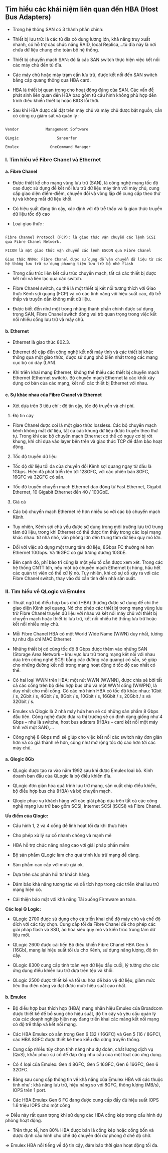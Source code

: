 ## Tìm hiểu các khái niệm liên quan đến HBA (Host Bus Adapters)

- Trong hệ thống SAN có 3 thành phần chính:

- Thiết bị lưu trữ: là các tủ đĩa có dung lương lớn, khả năng truy xuất nhanh, có hỗ trợ các chức năng RAID, local Replica,...tủ đĩa này là nơi chứa dữ liệu chung cho toàn bộ hệ thống.

- Thiết bị chuyển mạch SAN: đó là các SAN switch thực hiện việc kết nối các máy chủ đến tủ đĩa.

- Các máy chủ hoặc máy trạm cần lưu trữ, được kết nối đến SAN switch bằng cáp quang thông qua HBA card.

- HBA là thiết bị quan trọng cho hoạt động đúng của SAN. Các vấn đề phát sinh liên quan đến HBA bao gồm từ cấu hình không phù hợp đến trình điều khiển thiết bị hoặc BIOS lỗi thời.

- Sau khi HBA được cài đặt trên máy chủ và máy chủ được bật nguồn, cần có công cụ giám sát và quản lý :

```

Vendor            Management Software

QLogic                 Sansurfer

Emulex              OneCommand Manager
```

### I. Tìm hiểu về Fibre Chanel và Ethernet

#### a. Fibre Chanel

- Được thiết kế cho mạng vùng lưu trữ (SAN), là công nghệ mạng tốc độ cao được sử dụng để kết nối lưu trữ dữ liệu máy tính với máy chủ, cung cấp giao diện điểm-điểm, chuyển đổi và vòng lặp để cung cấp theo thứ tự và không mất dữ liệu khối.

- Có hiệu suất đáng tin cậy, xác định với độ trễ thấp và là giao thức truyền dữ liệu tốc độ cao

- Loại giao thức :
```

Fibre Channel Protocol (FCP): là giao thức vận chuyển các lệnh SCSI qua Fibre Chanel Network.

FICON là một giao thức vận chuyển các lệnh ESCON qua Fibre Chanel

Giao thức NVMe: Fibre Chanel được sử dụng để vận chuyển dữ liệu từ các hệ thống lưu trữ sử dụng phương tiện lưu trữ bộ nhớ flash

```

- Trong cấu trúc liên kết cấu trúc chuyển mạch, tất cả các thiết bị được kết nối và liên lạc qua các switch.

- Fibre Chanel switch, cụ thể là một thiết bị kết nối tương thích với Giao thức Kênh sợi quang (FCP) và có các tính năng với hiệu suất cao, độ trễ thấp và truyền dẫn không mất dữ liệu.

- Được biết đến như một trong những thành phần chính được sử dụng trong SAN, Fibre Chanel switch đóng vai trò quan trọng trong việc kết nối nhiều cổng lưu trữ và máy chủ.


#### b. Ethernet

- Ethernet là giao thức 802.3.

- Ethernet đề cập đến công nghệ kết nối máy tính và các thiết bị khác thông qua một giao thức, được sử dụng phổ biến nhất trong các mạng cục bộ có dây (LAN).

- Khi triển khai mạng Ethernet, không thể thiếu các thiết bị chuyển mạch Ethernet (Ethernet switch). Bộ chuyển mạch Ethernet là các khối xây dựng cơ bản của các mạng, kết nối các thiết bị Ethernet với nhau.


#### c. Sự khác nhau của Fibre Chanel và Ethernet

- Xét dựa trên 3 tiêu chí : độ tin cậy, tốc độ truyền và chi phí.

1. Độ tin cậy

- Fibre Chanel được coi là một giao thức lossless. Các bộ chuyển mạch kênh không mất dữ liệu, tất cả các khung dữ liệu được truyền theo thứ tự. Trong khi các bộ chuyển mạch Ethernet có thể có nguy cơ bị rớt khung, khi chỉ dựa vào layer bên trên và giao thức TCP để đảm bảo hoạt động.


2. Tốc độ truyền dữ liệu

- Tốc độ dữ liệu tối đa của chuyển đổi Kênh sợi quang ngay từ đầu là 1Gbps. Hiện đã phát triển lên tới 128GFC, với các phiên bản 8GFC, 16GFC và 32GFC có sẵn.

- Tốc độ truyền chuyển mạch Ethernet dao động từ Fast Ethernet, Gigabit Ethernet, 10 Gigabit Ethernet đến 40 / 100GbE.

3. Giá cả

- Các bộ chuyển mạch Ethernet rẻ hơn nhiều so với các bộ chuyển mạch Kênh.

- Tuy nhiên, Kênh sợi chủ yếu được sử dụng trong môi trường lưu trữ trung tâm dữ liệu, trong khi Ethernet có thể được tìm thấy trong các loại mạng khác nhau: từ nhà nhỏ, văn phòng lớn đến trung tâm dữ liệu quy mô lớn.

- Đối với việc sử dụng một trung tâm dữ liệu, 8Gbps FC thường rẻ hơn Ethernet 10Gbps. Và 16GFC có giá tương đương 10GbE.

- Bên cạnh đó, phí bảo trì cũng là một yếu tố cần được xem xét. Trong các hệ thống CNTT lớn, nếu một bộ chuyển mạch Ethernet bị hỏng, hầu hết các quản trị viên có thể xử lý nó. Tuy nhiên, khi có sự cố xảy ra với các Fibre Chanel switch, thay vào đó cần tính đến nhà sản xuất.


### II. Tìm hiểu về QLogic và Emulex

- Thuật ngữ bộ điều hợp bus chủ (HBA) thường được sử dụng để chỉ thẻ giao diện Kênh sợi quang. Nó cho phép các thiết bị trong mạng vùng lưu trữ Fibre Chanel truyền dữ liệu với nhau và kết nối máy chủ với thiết bị chuyển mạch hoặc thiết bị lưu trữ, kết nối nhiều hệ thống lưu trữ hoặc kết nối nhiều máy chủ.

- Mỗi Fibre Chanel HBA có một World Wide Name (WWN) duy nhất, tương tự như địa chỉ MAC Ethernet

- Những thiết bị có cùng tốc độ 8 Gbps được thêm vào những SAN (Storage Area Network – khu vực lưu trữ trong mạng kết nối với nhau dựa trên công nghệ SCSI bằng các đường cáp quang) có sẵn, sẽ giúp cho những đường kết nối trong mạng hoạt động ở tốc độ cao nhất có thể.

- Có hai loại WWN trên HBA; một nút WWN (WWNN), được chia sẻ bởi tất cả các cổng trên bộ điều hợp bus chủ và một WWN cổng (WWPN), là duy nhất cho mỗi cổng. Có các mô hình HBA có tốc độ khác nhau: 1Gbit / s, 2Gbit / s, 4Gbit / s, 8Gbit / s, 10Gbit / s, 16Gbit / s, 20Gbit / s và 32Gbit / s.

- Emulex và Qlogic là 2 nhà máy hứa hẹn sẽ có những sản phẩm 8 Gbps đầu tiên. Công nghệ được đưa ra thị trường sẽ có định dạng giống như 4 Gbps – như là switche, host bus adaters (HBAs – card kết nối một máy tính với một SAN),…

- Công nghệ 8 Gbps mới sẽ giúp cho việc kết nối các switch này đơn giản hơn và có giá thành rẻ hơn, cũng như mở rộng tốc độ cao hơn tới các máy chủ.


#### a. Qlogic 8Gb

- QLogic được tạo ra vào năm 1992 sau khi được Emulex loại bỏ. Kinh doanh ban đầu của QLogic là bộ điều khiển đĩa.

- QLogic đơn giản hóa quá trình lưu trữ mạng, sản xuất chip điều khiển, bộ điều hợp bus chủ (HBA) và bộ chuyển mạch.

- Qlogic phục vụ khách hàng với các giải pháp dựa trên tất cả các công nghệ mạng lưu trữ bao gồm SCSI, Internet SCSI (iSCSI) và Fibre Chanel.


**Ưu điểm của Qlogic:**

- Cấu hình 1, 2 và 4 cổng để linh hoạt tối đa khi thực hiện

- Cho phép xử lý sự cố nhanh chóng và mạnh mẽ

- HBA hỗ trợ chức năng nâng cao với giải pháp phần mềm

- Bộ sản phẩm QLogic làm cho quá trình lưu trữ mạng dễ dàng.

- Sản phẩm cao cấp với mức giá ok.

- Dựa trên các phản hồi từ khách hàng.

- Đảm bảo khả năng tương tác và dễ tích hợp trong các triển khai lưu trữ mạng hiện có.

- Cải thiện bảo mật với khả năng Tải xuống Firmware an toàn.


**Các loại Q Logic:**

- QLogic 2700 được sử dụng cho cả triển khai chế độ máy chủ và chế độ đích với các tùy chọn. Cung cấp tối đa Fibre Chanel để cho phép các giải pháp flash và SSD, ảo hóa siêu quy mô và kiến trúc trung tâm dữ liệu mới.

- QLogic 2600 được cải tiến Bộ điều khiển Fibre Chanel HBA Gen 5 (16Gb), mang lại hiệu suất tối ưu cho Kênh, sử dụng năng lượng, độ tin cậy.

- QLogic 8300 cung cấp tính toàn vẹn dữ liệu đầu cuối, lý tưởng cho các ứng dụng điều khiển lưu trữ dựa trên tệp và khối.

- QLogic 2500 được thiết kế và tối ưu hóa để bảo vệ dữ liệu, giảm mức tiêu thụ điện năng và đạt được mức hiệu suất cao nhất.


#### b. Emulex

- Bộ điều hợp bus thích hợp (HBA) mang nhãn hiệu Emulex của Broadcom được thiết kế để bổ sung cho hiệu suất, độ tin cậy và yêu cầu quản lý của các doanh nghiệp hiện nay đang triển khai các mảng kết nối mạng có độ trễ thấp và kết nối mạng.

- Các HBA Emulex có sẵn trong Gen 6 (32 / 16GFC) và Gen 5 (16 / 8GFC), các HBA 8GFC được thiết kế theo kiểu đĩa cứng truyền thống.

- Cung cấp nhiều tùy chọn tính năng như dự đoán, chất lượng dịch vụ (QoS), khắc phục sự cố để đáp ứng nhu cầu của một loạt các ứng dụng.

- Có 4 loại của Emulex: Gen 4 8GFC, Gen 5 16GFC, Gen 6 16GFC, Gen 6 32GFC.

- Bảng sau cung cấp thông tin về khả năng của Emulex HBA với các thuộc tính như : khả năng lưu trữ, hiệu năng so với 8GFC, thông lượng (MB/s), IOPS trên 1 port.

- Các HBA Emulex Gen 6 FC đang được cung cấp đầy đủ hiệu suất IOPS 1.6 triệu IOPS cho một cổng

=> Điều này rất quan trọng khi sử dụng các HBA cổng kép trong cấu hình dự phòng hoạt động.


- Trên thực tế, hơn 80% HBA được bán là cổng kép hoặc cổng bốn và được định cấu hình cho chế độ chuyển đổi dự phòng ở chế độ chờ.

=> Emulex HBA nổi tiếng về độ tin cậy, đảm bảo thời gian hoạt động tối đa.

